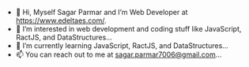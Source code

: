 - 👋 Hi, Myself Sagar Parmar and I’m Web Developer at https://www.edeltaes.com/.
- 👀 I’m interested in web development and coding stuff like JavaScript, RactJS, and DataStructures...
- 🌱 I’m currently learning JavaScript, RactJS, and DataStructures...
- 📫 You can reach out to me at sagar.parmar7006@gmail.com...

<!---
SagarParmarr/SagarParmarr is a ✨ special ✨ repository because its `README.md` (this file) appears on your GitHub profile.
You can click the Preview link to take a look at your changes.
--->

